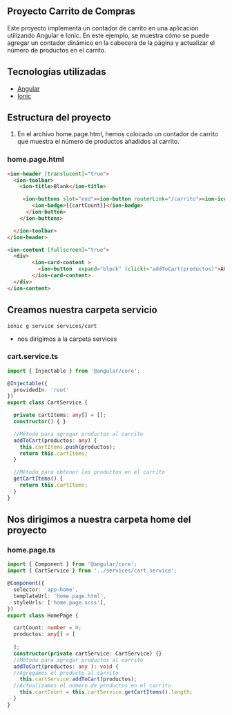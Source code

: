 ## Proyecto Carrito de Compras

Este proyecto implementa un contador de carrito en una aplicación utilizando Angular e Ionic. En este ejemplo, se muestra cómo se puede agregar un contador dinámico en la cabecera de la página y actualizar el número de productos en el carrito.

## Tecnologías utilizadas
- [Angular](https://angular.dev/)
- [Ionic](https://ionicframework.com/)
## Estructura del proyecto
1. En el archivo home.page.html, hemos colocado un contador de carrito que muestra el número de productos añadidos al carrito.
 
### home.page.html
```html
<ion-header [translucent]="true">
  <ion-toolbar>
    <ion-title>Blank</ion-title>

     <ion-buttons slot="end"><ion-button routerLink="/carrito"><ion-icon name="cart-outline"></ion-icon>
        <ion-badge>{{cartCount}}</ion-badge>
      </ion-button>
    </ion-buttons>

  </ion-toolbar>
</ion-header>

<ion-content [fullscreen]="true">
  <div>
        <ion-card-content >
          <ion-button  expand="block" (click)="addToCart(productos)">Añadir al carrito</ion-button>
        </ion-card-content>
  </div>
</ion-content>
```
## Creamos nuestra carpeta  servicio 
```
ionic g service services/cart
```
- nos dirigimos a la carpeta services

### cart.service.ts 
``` cart.services.ts
import { Injectable } from '@angular/core';

@Injectable({
  providedIn: 'root'
})
export class CartService {

  private cartItems: any[] = [];
  constructor() { }

  //Método para agregar productos al carrito
  addToCart(productos: any) {
    this.cartItems.push(productos);
    return this.cartItems;
  }

  //Método para obtener los productos en el carrito
  getCartItems() {
    return this.cartItems;
  }
}
```
## Nos dirigimos a nuestra carpeta home del proyecto
### home.page.ts
```home.page.ts
import { Component } from '@angular/core';
import { CartService } from '../services/cart.service';

@Component({
  selector: 'app-home',
  templateUrl: 'home.page.html',
  styleUrls: ['home.page.scss'],
})
export class HomePage {

  cartCount: number = 0;
  productos: any[] = [
    
  ];
  constructor(private cartService: CartService) {}
  //Método para agregar productos al carrito
  addToCart(productos: any ): void {
  //Agregamos el producto al carrito
    this.cartService.addToCart(productos);
  //Actualizamos el número de productos en el carrito
    this.cartCount = this.cartService.getCartItems().length;
  }
}
```






